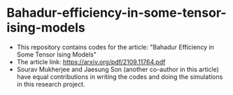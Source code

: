 # Bahadur-efficiency-in-some-tensor-ising-models
- This repository contains codes for the article: "Bahadur Efficiency in Some Tensor Ising Models"
- The article link: https://arxiv.org/pdf/2109.11764.pdf
- Sourav Mukherjee and Jaesung Son (another co-author in this article) have equal contributions in writing the codes and doing the simulations in this research project.
